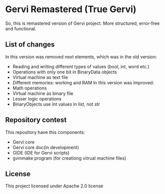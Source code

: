# Gervi Remastered (True Gervi)
So, this is remastered version of Gervi project. More structured, error-free and functional.
## List of changes 
In this version was removed next elements, which was in the old version:
* Reading and writing different types of values (bool, int, word etc.)
* Operations with only one bit in BinaryData objects
* Virtual machine as text file
* Different memories: working and RAM
In this version was improved:
* Math operations
* Virtual machine as binary file
* Lesser logic operations
* BinaryObjects use int values in list, not str
## Repository contest
This repository have this components:
* Gervi core
* Gervi core doc(in development)
* GIDE (IDE for Gervi scripts)
* gvmmake program (for creationg vitrual machine files)
## License
This project licensed under Apache 2.0 license
